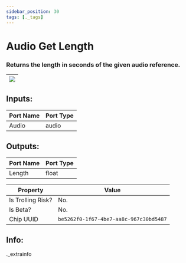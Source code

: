 ```yaml
---
sidebar_position: 30
tags: [._tags]
---
```


# Audio Get Length


### Returns the length in seconds of the given audio reference.

| ![](https://images-ext-2.discordapp.net/external/MPmIaQzlEPmgGWlgi-WxBBXt0Bjv_zWPkg1y1f_sy3s/https/www.recroomcircuits.com/image/circuit/absolute-value?width=206&height=108) |
|-----|

## Inputs:
| Port Name | Port Type |
|-----------|-----------|
| Audio | audio |

## Outputs:
| Port Name | Port Type |
|-----------|-----------|
| Length | float | 

| Property  | Value |
|-------------------|-----------|
| Is Trolling Risk? | No. |
| Is Beta? | No. |
| Chip UUID | `be5262f0-1f67-4be7-aa8c-967c30bd5487` |

## Info:
._extrainfo